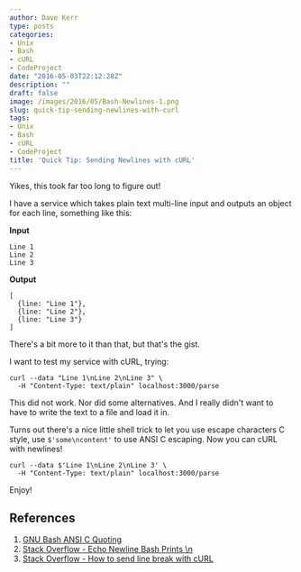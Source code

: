 ```yaml
---
author: Dave Kerr
type: posts
categories:
- Unix
- Bash
- cURL
- CodeProject
date: "2016-05-03T22:12:28Z"
description: ""
draft: false
image: /images/2016/05/Bash-Newlines-1.png
slug: quick-tip-sending-newlines-with-curl
tags:
- Unix
- Bash
- cURL
- CodeProject
title: 'Quick Tip: Sending Newlines with cURL'
---
```



Yikes, this took far too long to figure out!

I have a service which takes plain text multi-line input and outputs an object for each line, something like this:

**Input**

```
Line 1
Line 2
Line 3
```

**Output**

```
[
  {line: "Line 1"},
  {line: "Line 2"},
  {line: "Line 3"}
]
```

There's a bit more to it than that, but that's the gist.

I want to test my service with cURL, trying:

```
curl --data "Line 1\nLine 2\nLine 3" \
  -H "Content-Type: text/plain" localhost:3000/parse
```

This did not work. Nor did some alternatives. And I really didn't want to have to write the text to a file and load it in.

Turns out there's a nice little shell trick to let you use escape characters C style, use `$'some\ncontent'` to use ANSI C escaping. Now you can cURL with newlines!

```
curl --data $'Line 1\nLine 2\nLine 3' \
  -H "Content-Type: text/plain" localhost:3000/parse
```

Enjoy!

## References

1. [GNU Bash ANSI C Quoting](https://www.gnu.org/software/bash/manual/html_node/ANSI_002dC-Quoting.html)
2. [Stack Overflow - Echo Newline Bash Prints \n](http://stackoverflow.com/questions/8467424/echo-newline-in-bash-prints-literal-n)
3. [Stack Overflow - How to send line break with cURL](http://stackoverflow.com/questions/3872427/how-to-send-line-break-with-curl)

